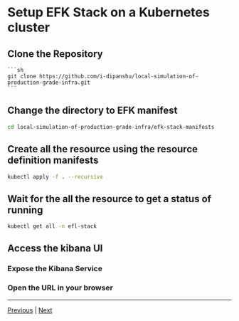 # Setup EFK Stack on a Kubernetes cluster 

## Clone the Repository 
    ```sh
    git clone https://github.com/i-dipanshu/local-simulation-of-production-grade-infra.git
    ```
## Change the directory to EFK manifest 
```sh
cd local-simulation-of-production-grade-infra/efk-stack-manifests
```

## Create all the resource using the resource definition manifests
```sh
kubectl apply -f . --recursive 
```
## Wait for the all the resource to get a status of running 
```sh
kubectl get all -n efl-stack
```
## Access the kibana UI
### Expose the Kibana Service 

### Open the URL in your browser

---

[Previous](./README.md) | [Next](./02-Explore-Kibana-UI.md)
